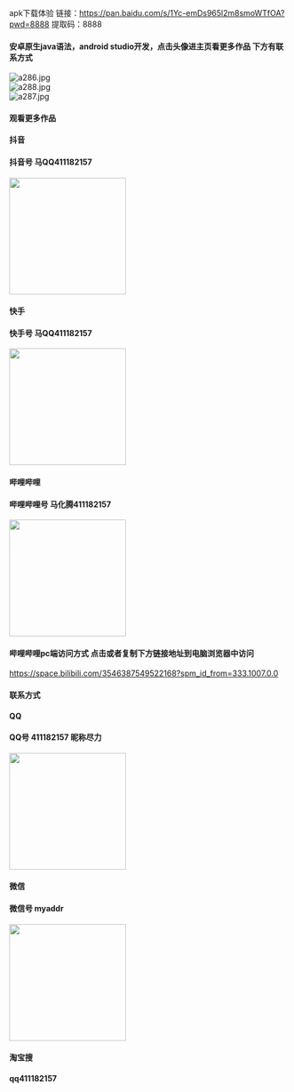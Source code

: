 apk下载体验
链接：https://pan.baidu.com/s/1Yc-emDs965l2m8smoWTfOA?pwd=8888 
提取码：8888

#### 安卓原生java语法，android studio开发，点击头像进主页看更多作品 下方有联系方式

 <img src='https://img.alicdn.com/imgextra/i1/1658540494/O1CN01VRzdwJ1FWIcCS3h0Z_!!1658540494.jpg' alt='a286.jpg' /></br> 
 <img src='https://img.alicdn.com/imgextra/i2/1658540494/O1CN011Qv6EZ1FWIcAoEE2d_!!1658540494.jpg' alt='a288.jpg' /></br> 
 <img src='https://img.alicdn.com/imgextra/i4/1658540494/O1CN015T6oUQ1FWIcBN8RSj_!!1658540494.jpg' alt='a287.jpg' /></br>

#### 观看更多作品

#### 抖音
#### 抖音号  马QQ411182157
<img src="https://gitee.com/QQ411182157/mingpian/raw/master/douyin.png" width="210px">

#### 快手
#### 快手号  马QQ411182157

<img src="https://gitee.com/QQ411182157/mingpian/raw/master/kuaishou.jpg" width="210px">

#### 哔哩哔哩
#### 哔哩哔哩号  马化腾411182157

<img src="https://gitee.com/QQ411182157/mingpian/raw/master/bili.png" width="210px">

#### 哔哩哔哩pc端访问方式 点击或者复制下方链接地址到电脑浏览器中访问

https://space.bilibili.com/3546387549522168?spm_id_from=333.1007.0.0


#### 联系方式
#### QQ
#### QQ号 411182157 昵称尽力

<img src="https://gitee.com/QQ411182157/mingpian/raw/master/qq.jpg" width="210px">

#### 微信
#### 微信号 myaddr

<img src="https://gitee.com/QQ411182157/mingpian/raw/master/weixin.png" width="210px">

#### 淘宝搜
#### qq411182157
